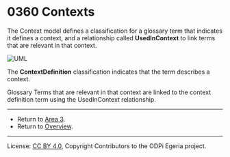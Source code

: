 <!-- SPDX-License-Identifier: CC-BY-4.0 -->
<!-- Copyright Contributors to the ODPi Egeria project. -->

# 0360 Contexts

The Context model defines a classification for a
glossary term that indicates it defines a context,
and a relationship called **UsedInContext** to link terms that are relevant in that context.

![UML](0360-Contexts.png#pagewidth)

The **ContextDefinition** classification indicates that the term describes a context.
    
Glossary Terms that are relevant in that context are linked to the context definition term using the UsedInContext relationship.


----

* Return to [Area 3](Area-3-models.md).
* Return to [Overview](.).

----
License: [CC BY 4.0](https://creativecommons.org/licenses/by/4.0/),
Copyright Contributors to the ODPi Egeria project.